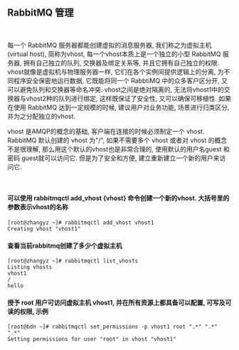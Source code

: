 
## RabbitMQ 管理

<br/>

每一个 RabbitMQ 服务器都能创建虚拟的消息服务器, 我们称之为虚拟主机(virtual host), 简称为vhost, 每一个vhost本质上是一个独立的小型 RabbitMQ 服务器, 拥有自己独立的队列, 交换器及绑定关系等, 并且它拥有自己独立的权限. vhost就像是虚拟机与物理服务器一样, 它们在各个实例间提供逻辑上的分离, 为不同程序安全保密地运行数据, 它既能将同一个 RabbtiMQ 中的众多客户区分开, 又可以避免队列和交换器等命名冲突. vhost之间是绝对隔离的, 无法将vhost1中的交换器与vhost2种的队列进行绑定, 这样既保证了安全性, 又可以确保可移植性. 如果在使用 RabbitMQ 达到一定规模的时候, 建议用户对业务功能, 场景进行归类区分, 并为之分配独立的vhost.

vhost 是AMQP的概念的基础, 客户端在连接的时候必须制定一个 vhost. RabbitMQ 默认创建的 vhost 为"/", 如果不需要多个 vhost 或者对 vhost 的概念不是很理解, 那么用这个默认的vhost也是非常合理的, 使用默认的用户名guest 和密码 guest就可以访问它. 但是为了安全和方便, 建立重新建立一个新的用户来访问它.

<br/>

#### 可以使用 rabbitmqctl add_vhost {vhost} 命令创建一个新的vhost. 大括号里的参数表示vhost的名称

```shell
[root@zhangyz ~]# rabbitmqctl add_vhost vhost1
Creating vhost "vhost1"
```

#### 查看当前rabbitmq创建了多少个虚拟主机

```shell
[root@zhangyz ~]# rabbitmqctl list_vhosts
Listing vhosts
vhost1
/
hello
```

#### 授予 root 用户可访问虚拟主机 vhost1, 并在所有资源上都具备可以配置, 可写及可读的权限, 示例

```shell
[root@bdn ~]# rabbitmqctl set_permissions -p vhost1 root ".*" ".*" ".*"
Setting permissions for user "root" in vhost "vhost1"
```



